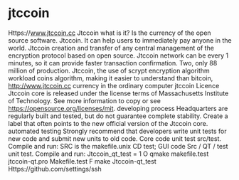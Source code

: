 # jtccoin
Https://www.jtccoin.cc
Jtccoin what is it?
Is the currency of the open source software.
Jtccoin. It can help users to immediately pay anyone in the world.
Jtccoin creation and transfer of any central management of the encryption protocol based on open source. Jtccoin network can be every 1 minutes, so it can provide faster transaction confirmation. Two, only 88 million of production. Jtccoin, the use of scrypt encryption algorithm workload coins algorithm, making it easier to understand than bitcoin, http://www.jtccoin.cc currency in the ordinary computer jtccoin
Licence
Jtccoin core is released under the license terms of Massachusetts Institute of Technology. See more information to copy or see https://opensource.org/licenses/mit.
developing process
Headquarters are regularly built and tested, but do not guarantee complete stability. Create a label that often points to the new official version of the Jtccoin core.
automated testing
Strongly recommend that developers write unit tests for new code and submit new units to old code.
Core code unit test src/test. Compile and run:
SRC is the makefile.unix CD test;
GUI code Src / QT / test unit test. Compile and run:
Jtccoin_qt_test = 1 O qmake makefile.test jtccoin-qt.pro
Makefile.test F make
Jtccoin-qt_test
Https://github.com/settings/ssh
